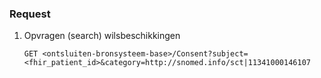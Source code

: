 ### Request

1. Opvragen (search) wilsbeschikkingen

    `GET <ontsluiten-bronsysteem-base>/Consent?subject=<fhir_patient_id>&category=http://snomed.info/sct|11341000146107`
